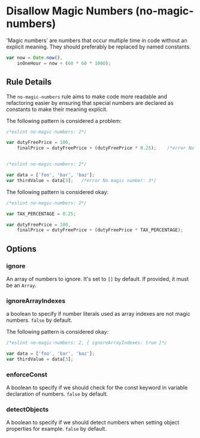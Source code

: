 # Disallow Magic Numbers (no-magic-numbers)

'Magic numbers' are numbers that occur multiple time in code without an explicit meaning.
They should preferably be replaced by named constants.

```js
var now = Date.now(),
    inOneHour = now + (60 * 60 * 1000);
```

## Rule Details

The `no-magic-numbers` rule aims to make code more readable and refactoring easier by ensuring that special numbers
are declared as constants to make their meaning explicit.

The following pattern is considered a problem:

```js
/*eslint no-magic-numbers: 2*/

var dutyFreePrice = 100,
    finalPrice = dutyFreePrice + (dutyFreePrice * 0.25);    /*error No magic number: 0.25*/


/*eslint no-magic-numbers: 2*/

var data = ['foo', 'bar', 'baz'];
var thirdValue = data[3];   /*error No magic number: 3*/
```

The following pattern is considered okay:

```js
/*eslint no-magic-numbers: 2*/

var TAX_PERCENTAGE = 0.25;

var dutyFreePrice = 100,
    finalPrice = dutyFreePrice + (dutyFreePrice * TAX_PERCENTAGE);
```

## Options

### ignore

An array of numbers to ignore. It's set to `[]` by default.
If provided, it must be an `Array`.

### ignoreArrayIndexes

a boolean to specify if number literals used as array indexes are not magic numbers. `false` by default.

The following pattern is considered okay:
```js
/*eslint no-magic-numbers: 2, { ignoreArrayIndexes: true }*/

var data = ['foo', 'bar', 'baz'];
var thirdValue = data[3];
```

### enforceConst

A boolean to specify if we should check for the const keyword in variable declaration of numbers. `false` by default.

### detectObjects

A boolean to specify if we should detect numbers when setting object properties for example. `false` by default.
